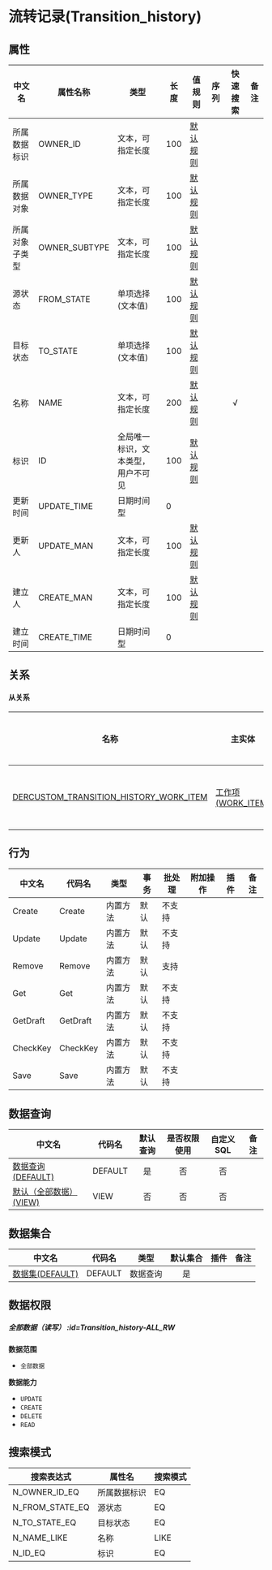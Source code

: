 # 流转记录(Transition_history)  <!-- {docsify-ignore-all} -->



## 属性
|    中文名 | 属性名称           | 类型     | 长度     |值规则   |  序列     | 快速搜索     |  备注  |
| --------   |------------| -----  | -----  | ----- | -----  | :---:   |  -------- |
|所属数据标识|OWNER_ID|文本，可指定长度|100|[默认规则](module/ProjMgmt/Transition_history/value_rule/Owner_id#default)||||
|所属数据对象|OWNER_TYPE|文本，可指定长度|100|[默认规则](module/ProjMgmt/Transition_history/value_rule/Owner_type#default)||||
|所属对象子类型|OWNER_SUBTYPE|文本，可指定长度|100|[默认规则](module/ProjMgmt/Transition_history/value_rule/Owner_subtype#default)||||
|源状态|FROM_STATE|单项选择(文本值)|100|[默认规则](module/ProjMgmt/Transition_history/value_rule/From_state#default)||||
|目标状态|TO_STATE|单项选择(文本值)|100|[默认规则](module/ProjMgmt/Transition_history/value_rule/To_state#default)||||
|名称|NAME|文本，可指定长度|200|[默认规则](module/ProjMgmt/Transition_history/value_rule/Name#default)||√||
|标识|ID|全局唯一标识，文本类型，用户不可见|100|[默认规则](module/ProjMgmt/Transition_history/value_rule/Id#default)||||
|更新时间|UPDATE_TIME|日期时间型|0|||||
|更新人|UPDATE_MAN|文本，可指定长度|100|[默认规则](module/ProjMgmt/Transition_history/value_rule/Update_man#default)||||
|建立人|CREATE_MAN|文本，可指定长度|100|[默认规则](module/ProjMgmt/Transition_history/value_rule/Create_man#default)||||
|建立时间|CREATE_TIME|日期时间型|0|||||


## 关系
<!-- tabs:start -->


#### **从关系**
|  名称   | 主实体   | 关系类型   |    备注  |
| -------- |---------- |-----------|----- |
|[DERCUSTOM_TRANSITION_HISTORY_WORK_ITEM](der/DERCUSTOM_TRANSITION_HISTORY_WORK_ITEM)|[工作项(WORK_ITEM)](module/ProjMgmt/Work_item)|自定义关系||
<!-- tabs:end -->

## 行为
| 中文名    | 代码名    | 类型    | 事务   | 批处理   | 附加操作  | 插件    |  备注  |
| -------- |---------- |----------- |------------|----------|---------| ----- | ----- |
|Create|Create|内置方法|默认|不支持||||
|Update|Update|内置方法|默认|不支持||||
|Remove|Remove|内置方法|默认|支持||||
|Get|Get|内置方法|默认|不支持||||
|GetDraft|GetDraft|内置方法|默认|不支持||||
|CheckKey|CheckKey|内置方法|默认|不支持||||
|Save|Save|内置方法|默认|不支持||||




## 数据查询
| 中文名    | 代码名    | 默认查询 | 是否权限使用 | 自定义SQL |  备注|
| --------  | --------   | :---:  | :---:  | :---:  |----- |
|[数据查询(DEFAULT)](module/ProjMgmt/Transition_history/query/Default)|DEFAULT|是|否 |否 ||
|[默认（全部数据）(VIEW)](module/ProjMgmt/Transition_history/query/View)|VIEW|否|否 |否 ||


## 数据集合
| 中文名  | 代码名  | 类型 | 默认集合 |   插件|   备注|
| --------  | --------   | --------   | :---:   | ----- |----- |
|[数据集(DEFAULT)](module/ProjMgmt/Transition_history/dataset/Default)|DEFAULT|数据查询|是|||


## 数据权限

##### 全部数据（读写） :id=Transition_history-ALL_RW

<p class="panel-title"><b>数据范围</b></p>

* `全部数据`

<p class="panel-title"><b>数据能力</b></p>

* `UPDATE`
* `CREATE`
* `DELETE`
* `READ`






## 搜索模式
|   搜索表达式   |    属性名    |    搜索模式        |
| -------- |------------|------------|
|N_OWNER_ID_EQ|所属数据标识|EQ|
|N_FROM_STATE_EQ|源状态|EQ|
|N_TO_STATE_EQ|目标状态|EQ|
|N_NAME_LIKE|名称|LIKE|
|N_ID_EQ|标识|EQ|




